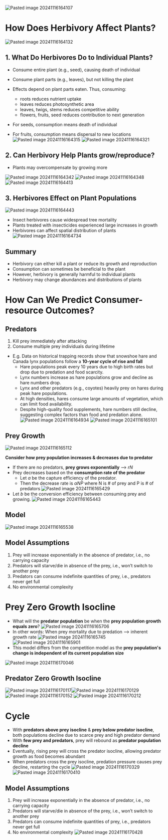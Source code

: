 ![Pasted image 20241116164107](Pasted%20image%2020241116164107.png)

# How Does Herbivory Affect Plants?
![Pasted image 20241116164132](Pasted%20image%2020241116164132.png)

## 1. What Do Herbivores Do to Individual Plants?
* Consume entire plant (e.g., seed), causing death of individual
* Consume plant parts (e.g., leaves), but not killing the plant
* Effects depend on plant parts eaten. Thus, consuming:
	* roots reduces nutrient uptake
	* leaves reduces photosynthetic area
	* leaves, twigs, stems reduces competitive ability
	* flowers, fruits, seed reduces contribution to next generation

* For seeds, consumption means death of individual
* For fruits, consumption means dispersal to new locations
![Pasted image 20241116164315](Pasted%20image%2020241116164315.png)
![Pasted image 20241116164321](Pasted%20image%2020241116164321.png)

## 2. Can Herbivory Help Plants grow/reproduce?
* Plants may overcompensate by growing more

![Pasted image 20241116164342](Pasted%20image%2020241116164342.png)
![Pasted image 20241116164348](Pasted%20image%2020241116164348.png)
![Pasted image 20241116164413](Pasted%20image%2020241116164413.png)

## 3. Herbivores Effect on Plant Populations
![Pasted image 20241116164443](Pasted%20image%2020241116164443.png)

* Insect herbivores cause widespread tree mortality
* Plants treated with insecticides experienced large increases in growth
* Herbivores can affect spatial distribution of plants
![Pasted image 20241116164734](Pasted%20image%2020241116164734.png)

## Summary
* Herbivory can either kill a plant or reduce its growth and reproduction
* Consumption can sometimes be beneficial to the plant
* However, herbivory is generally harmful to individual plants
* Herbivory may change abundances and distributions of plants

# How Can We Predict Consumer-resource Outcomes?

## Predators
1. Kill prey immediately after attacking
2. Consume multiple prey individuals during lifetime

* E.g. Data on historical trapping records show that snowshoe hare and Canada lynx populations follow a **10-year cycle of rise and fall**
	* Hare populations peak every 10 years due to high birth rates but drop due to predation and food scarcity.
	* Lynx numbers increase as hare populations grow and decline as hare numbers drop.
	* Lynx and other predators (e.g., coyotes) heavily prey on hares during peak hare populations.
	* At high densities, hares consume large amounts of vegetation, which can limit food availability.
	* Despite high-quality food supplements, hare numbers still decline, suggesting complex factors than food and predation alone.
![Pasted image 20241116164934](Pasted%20image%2020241116164934.png)
![Pasted image 20241116165101](Pasted%20image%2020241116165101.png)

## Prey Growth
![Pasted image 20241116165112](Pasted%20image%2020241116165112.png)

**Consider how prey population increases & decreases due to predator**

* If there are no predators, **prey grows exponentially** ⟶ $rN$
* Prey decreases based on the **consumption rate of the predator**
	* Let $a$ be the capture efficiency of the predator.
	* Then the decrease rate is $\alpha NP$ where N is # of prey and P is # of predators
![Pasted image 20241116165429](Pasted%20image%2020241116165429.png)
* Let $b$ be the conversion efficiency between consuming prey and growing.
![Pasted image 20241116165443](Pasted%20image%2020241116165443.png)

## Model
![Pasted image 20241116165538](Pasted%20image%2020241116165538.png)

## Model Assumptions
1. Prey will increase exponentially in the absence of predator, i.e., no carrying capacity
2. Predators will starve/die in absence of the prey, i.e., won’t switch to another prey
3. Predators can consume indefinite quantities of prey, i.e., predators never get full
4. No environmental complexity

# Prey Zero Growth Isocline
* What will the **predator population** be when the **prey population growth equals zero**?
![Pasted image 20241116165706](Pasted%20image%2020241116165706.png)
* In other words: When prey mortality due to predation ⟶ inherent growth rate
![Pasted image 20241116165745](Pasted%20image%2020241116165745.png)
![Pasted image 20241116165901](Pasted%20image%2020241116165901.png)
* This model differs from the competition model as the **prey population's change is independent of its current population size**

![Pasted image 20241116170046](Pasted%20image%2020241116170046.png)

## Predator Zero Growth Isocline
![Pasted image 20241116170117](Pasted%20image%2020241116170117.png)![Pasted image 20241116170129](Pasted%20image%2020241116170129.png)
![Pasted image 20241116170152](Pasted%20image%2020241116170152.png)
![Pasted image 20241116170212](Pasted%20image%2020241116170212.png)

# Cycle
* With **predators above prey isocline** & **prey below predator isocline**, both populations decline due to scarce prey and high predator demand
* With **few prey and predators**, prey will rebound as **predator population decline**
* Eventually, rising prey will cross the predator isocline, allowing predator growth as food becomes abundant
* When predators cross the prey isocline, predation pressure causes prey decline, restarting the cycle
![Pasted image 20241116170329](Pasted%20image%2020241116170329.png)
![Pasted image 20241116170410](Pasted%20image%2020241116170410.png)
## Model Assumptions
1. Prey will increase exponentially in the absence of predator, i.e., no carrying capacity
2. Predators will starve/die in absence of the prey, i.e., won’t switch to another prey
3. Predators can consume indefinite quantities of prey, i.e., predators never get full
4. No environmental complexity
![Pasted image 20241116170428](Pasted%20image%2020241116170428.png)
